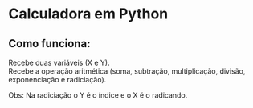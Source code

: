 # Calculadora em Python

## Como funciona:
Recebe duas variáveis (X e Y).<br>
Recebe a operação aritmética (soma, subtração, multiplicação, divisão, exponenciação e radiciação).

Obs: Na radiciação o Y é o índice e o X é o radicando.
